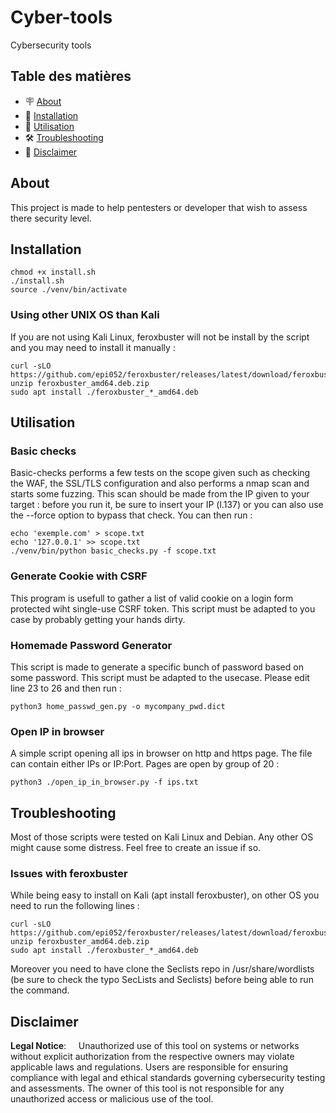# Cyber-tools
Cybersecurity tools

## Table des matières

- 🪧 [About](#about)
- 🚀 [Installation](#installation)
- 📖 [Utilisation](#utilisation)
- 🛠️ [Troubleshooting](#troubleshooting)
- 📢 [Disclaimer](#disclaimer)

## About

This project is made to help pentesters or developer that wish to assess there security level. 

## Installation 
```
chmod +x install.sh
./install.sh
source ./venv/bin/activate
```
### Using other UNIX OS than Kali

If you are not using Kali Linux, feroxbuster will not be install by the script and you may need to install it manually : 
```
curl -sLO https://github.com/epi052/feroxbuster/releases/latest/download/feroxbuster_amd64.deb.zip
unzip feroxbuster_amd64.deb.zip
sudo apt install ./feroxbuster_*_amd64.deb
```

## Utilisation
### Basic checks

Basic-checks performs a few tests on the scope given such as checking the WAF, the SSL/TLS configuration and also performs a nmap scan and starts some fuzzing. 
This scan should be made from the IP given to your target : before you run it, be sure to insert your IP (l.137) or you can also use the --force option to bypass that check. You can then run :
 ```
echo 'exemple.com' > scope.txt
echo '127.0.0.1' >> scope.txt
./venv/bin/python basic_checks.py -f scope.txt
```

### Generate Cookie with CSRF

This program is usefull to gather a list of valid cookie on a login form protected wiht single-use CSRF token. This script must be adapted to you case by probably getting your hands dirty.

### Homemade Password Generator

This script is made to generate a specific bunch of password based on some password. This script must be adapted to the usecase. Please edit line 23 to 26 and then run :
```
python3 home_passwd_gen.py -o mycompany_pwd.dict
```

### Open IP in browser

A simple script opening all ips in browser on http and https page. The file can contain either IPs or IP:Port. Pages are open by group of 20 :
```
python3 ./open_ip_in_browser.py -f ips.txt
```

## Troubleshooting

Most of those scripts were tested on Kali Linux and Debian. Any other OS might cause some distress. Feel free to create an issue if so.

### Issues with feroxbuster 
While being easy to install on Kali (apt install feroxbuster), on other OS you need to run the following lines :
```
curl -sLO https://github.com/epi052/feroxbuster/releases/latest/download/feroxbuster_amd64.deb.zip
unzip feroxbuster_amd64.deb.zip
sudo apt install ./feroxbuster_*_amd64.deb
```
Moreover you need to have clone the Seclists repo in /usr/share/wordlists (be sure to check the typo SecLists and Seclists) before being able to run the command.

## Disclaimer

**Legal Notice**:
&nbsp;&nbsp;&nbsp;&nbsp;Unauthorized use of this tool on systems or networks without explicit authorization from the respective owners may violate applicable laws and regulations. Users are responsible for ensuring compliance with legal and ethical standards governing cybersecurity testing and assessments. The owner of this tool is not responsible for any unauthorized access or malicious use of the tool.





